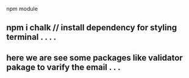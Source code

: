npm module

## npm i chalk // install dependency for styling terminal . . . .

## here we are see some packages like validator pakage to varify the email . . .
